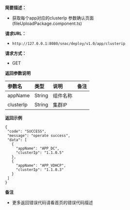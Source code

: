 **简要描述：**

- 获取每个app对应的clusterIp
参数确认页面(fileUploadPackage.component.ts)

**请求URL：**
- `http://127.0.0.1:8080/snac/deploy/v1.0/app/clusterip`

**请求方式：**
- GET

 **返回参数说明**

|参数名|类型|说明|备注|
|:-----  |:-----|:-----|:-----|
|appName|String|组件名称||
|clusterIp|String|集群IP|||

 **返回示例**

 ```
 {
  "code": "SUCCESS",
  "message": "operate success",
  "data": [
    {
      "appName": "APP_DC",
      "clusterIp": "1.1.0.5"
    },
    {
      "appName": "APP_VDHCP",
      "clusterIp": "1.1.0.3"
    }
  ]
}

 ```


 **备注**

- 更多返回错误代码请看首页的错误代码描述


